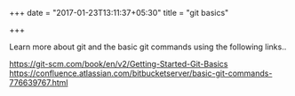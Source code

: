 +++
date = "2017-01-23T13:11:37+05:30"
title = "git basics"

+++

Learn more about git and the basic git commands using the following links..

https://git-scm.com/book/en/v2/Getting-Started-Git-Basics 
https://confluence.atlassian.com/bitbucketserver/basic-git-commands-776639767.html

